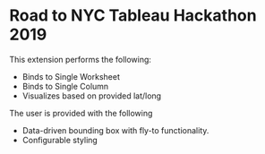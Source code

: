 # Road to NYC Tableau Hackathon 2019

This extension performs the following:

- Binds to Single Worksheet
- Binds to Single Column
- Visualizes based on provided lat/long

The user is provided with the following

- Data-driven bounding box with fly-to functionality.
- Configurable styling
